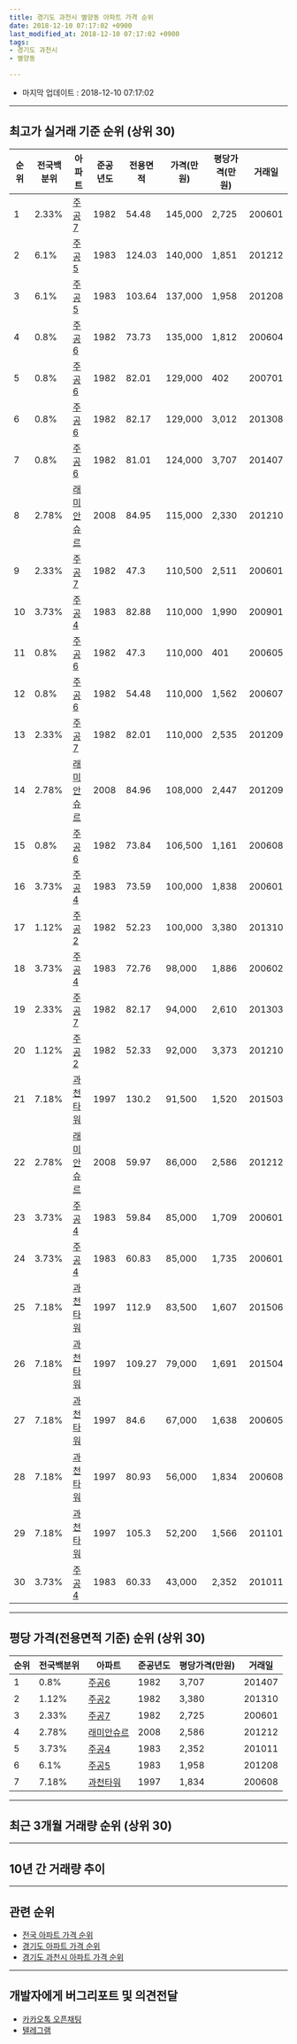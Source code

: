 ```yaml
---
title: 경기도 과천시 별양동 아파트 가격 순위
date: 2018-12-10 07:17:02 +0900
last_modified_at: 2018-12-10 07:17:02 +0900
tags:
- 경기도 과천시
- 별양동

---
```


* 마지막 업데이트 : 2018-12-10 07:17:02

---

## 최고가 실거래 기준 순위 (상위 30)


|순위|전국백분위|아파트|준공년도|전용면적|가격(만원)|평당가격(만원)|거래일|
|---|---|---|---|---|---|---|---|
|1|2.33%|[주공7](https://search.naver.com/search.naver?query=%EA%B2%BD%EA%B8%B0%EB%8F%84+%EA%B3%BC%EC%B2%9C%EC%8B%9C+%EB%B3%84%EC%96%91%EB%8F%99+%EC%A3%BC%EA%B3%B57)|1982|54.48|145,000|2,725|200601|
|2|6.1%|[주공5](https://search.naver.com/search.naver?query=%EA%B2%BD%EA%B8%B0%EB%8F%84+%EA%B3%BC%EC%B2%9C%EC%8B%9C+%EB%B3%84%EC%96%91%EB%8F%99+%EC%A3%BC%EA%B3%B55)|1983|124.03|140,000|1,851|201212|
|3|6.1%|[주공5](https://search.naver.com/search.naver?query=%EA%B2%BD%EA%B8%B0%EB%8F%84+%EA%B3%BC%EC%B2%9C%EC%8B%9C+%EB%B3%84%EC%96%91%EB%8F%99+%EC%A3%BC%EA%B3%B55)|1983|103.64|137,000|1,958|201208|
|4|0.8%|[주공6](https://search.naver.com/search.naver?query=%EA%B2%BD%EA%B8%B0%EB%8F%84+%EA%B3%BC%EC%B2%9C%EC%8B%9C+%EB%B3%84%EC%96%91%EB%8F%99+%EC%A3%BC%EA%B3%B56)|1982|73.73|135,000|1,812|200604|
|5|0.8%|[주공6](https://search.naver.com/search.naver?query=%EA%B2%BD%EA%B8%B0%EB%8F%84+%EA%B3%BC%EC%B2%9C%EC%8B%9C+%EB%B3%84%EC%96%91%EB%8F%99+%EC%A3%BC%EA%B3%B56)|1982|82.01|129,000|402|200701|
|6|0.8%|[주공6](https://search.naver.com/search.naver?query=%EA%B2%BD%EA%B8%B0%EB%8F%84+%EA%B3%BC%EC%B2%9C%EC%8B%9C+%EB%B3%84%EC%96%91%EB%8F%99+%EC%A3%BC%EA%B3%B56)|1982|82.17|129,000|3,012|201308|
|7|0.8%|[주공6](https://search.naver.com/search.naver?query=%EA%B2%BD%EA%B8%B0%EB%8F%84+%EA%B3%BC%EC%B2%9C%EC%8B%9C+%EB%B3%84%EC%96%91%EB%8F%99+%EC%A3%BC%EA%B3%B56)|1982|81.01|124,000|3,707|201407|
|8|2.78%|[래미안슈르](https://search.naver.com/search.naver?query=%EA%B2%BD%EA%B8%B0%EB%8F%84+%EA%B3%BC%EC%B2%9C%EC%8B%9C+%EB%B3%84%EC%96%91%EB%8F%99+%EB%9E%98%EB%AF%B8%EC%95%88%EC%8A%88%EB%A5%B4)|2008|84.95|115,000|2,330|201210|
|9|2.33%|[주공7](https://search.naver.com/search.naver?query=%EA%B2%BD%EA%B8%B0%EB%8F%84+%EA%B3%BC%EC%B2%9C%EC%8B%9C+%EB%B3%84%EC%96%91%EB%8F%99+%EC%A3%BC%EA%B3%B57)|1982|47.3|110,500|2,511|200601|
|10|3.73%|[주공4](https://search.naver.com/search.naver?query=%EA%B2%BD%EA%B8%B0%EB%8F%84+%EA%B3%BC%EC%B2%9C%EC%8B%9C+%EB%B3%84%EC%96%91%EB%8F%99+%EC%A3%BC%EA%B3%B54)|1983|82.88|110,000|1,990|200901|
|11|0.8%|[주공6](https://search.naver.com/search.naver?query=%EA%B2%BD%EA%B8%B0%EB%8F%84+%EA%B3%BC%EC%B2%9C%EC%8B%9C+%EB%B3%84%EC%96%91%EB%8F%99+%EC%A3%BC%EA%B3%B56)|1982|47.3|110,000|401|200605|
|12|0.8%|[주공6](https://search.naver.com/search.naver?query=%EA%B2%BD%EA%B8%B0%EB%8F%84+%EA%B3%BC%EC%B2%9C%EC%8B%9C+%EB%B3%84%EC%96%91%EB%8F%99+%EC%A3%BC%EA%B3%B56)|1982|54.48|110,000|1,562|200607|
|13|2.33%|[주공7](https://search.naver.com/search.naver?query=%EA%B2%BD%EA%B8%B0%EB%8F%84+%EA%B3%BC%EC%B2%9C%EC%8B%9C+%EB%B3%84%EC%96%91%EB%8F%99+%EC%A3%BC%EA%B3%B57)|1982|82.01|110,000|2,535|201209|
|14|2.78%|[래미안슈르](https://search.naver.com/search.naver?query=%EA%B2%BD%EA%B8%B0%EB%8F%84+%EA%B3%BC%EC%B2%9C%EC%8B%9C+%EB%B3%84%EC%96%91%EB%8F%99+%EB%9E%98%EB%AF%B8%EC%95%88%EC%8A%88%EB%A5%B4)|2008|84.96|108,000|2,447|201209|
|15|0.8%|[주공6](https://search.naver.com/search.naver?query=%EA%B2%BD%EA%B8%B0%EB%8F%84+%EA%B3%BC%EC%B2%9C%EC%8B%9C+%EB%B3%84%EC%96%91%EB%8F%99+%EC%A3%BC%EA%B3%B56)|1982|73.84|106,500|1,161|200608|
|16|3.73%|[주공4](https://search.naver.com/search.naver?query=%EA%B2%BD%EA%B8%B0%EB%8F%84+%EA%B3%BC%EC%B2%9C%EC%8B%9C+%EB%B3%84%EC%96%91%EB%8F%99+%EC%A3%BC%EA%B3%B54)|1983|73.59|100,000|1,838|200601|
|17|1.12%|[주공2](https://search.naver.com/search.naver?query=%EA%B2%BD%EA%B8%B0%EB%8F%84+%EA%B3%BC%EC%B2%9C%EC%8B%9C+%EB%B3%84%EC%96%91%EB%8F%99+%EC%A3%BC%EA%B3%B52)|1982|52.23|100,000|3,380|201310|
|18|3.73%|[주공4](https://search.naver.com/search.naver?query=%EA%B2%BD%EA%B8%B0%EB%8F%84+%EA%B3%BC%EC%B2%9C%EC%8B%9C+%EB%B3%84%EC%96%91%EB%8F%99+%EC%A3%BC%EA%B3%B54)|1983|72.76|98,000|1,886|200602|
|19|2.33%|[주공7](https://search.naver.com/search.naver?query=%EA%B2%BD%EA%B8%B0%EB%8F%84+%EA%B3%BC%EC%B2%9C%EC%8B%9C+%EB%B3%84%EC%96%91%EB%8F%99+%EC%A3%BC%EA%B3%B57)|1982|82.17|94,000|2,610|201303|
|20|1.12%|[주공2](https://search.naver.com/search.naver?query=%EA%B2%BD%EA%B8%B0%EB%8F%84+%EA%B3%BC%EC%B2%9C%EC%8B%9C+%EB%B3%84%EC%96%91%EB%8F%99+%EC%A3%BC%EA%B3%B52)|1982|52.33|92,000|3,373|201210|
|21|7.18%|[과천타워](https://search.naver.com/search.naver?query=%EA%B2%BD%EA%B8%B0%EB%8F%84+%EA%B3%BC%EC%B2%9C%EC%8B%9C+%EB%B3%84%EC%96%91%EB%8F%99+%EA%B3%BC%EC%B2%9C%ED%83%80%EC%9B%8C)|1997|130.2|91,500|1,520|201503|
|22|2.78%|[래미안슈르](https://search.naver.com/search.naver?query=%EA%B2%BD%EA%B8%B0%EB%8F%84+%EA%B3%BC%EC%B2%9C%EC%8B%9C+%EB%B3%84%EC%96%91%EB%8F%99+%EB%9E%98%EB%AF%B8%EC%95%88%EC%8A%88%EB%A5%B4)|2008|59.97|86,000|2,586|201212|
|23|3.73%|[주공4](https://search.naver.com/search.naver?query=%EA%B2%BD%EA%B8%B0%EB%8F%84+%EA%B3%BC%EC%B2%9C%EC%8B%9C+%EB%B3%84%EC%96%91%EB%8F%99+%EC%A3%BC%EA%B3%B54)|1983|59.84|85,000|1,709|200601|
|24|3.73%|[주공4](https://search.naver.com/search.naver?query=%EA%B2%BD%EA%B8%B0%EB%8F%84+%EA%B3%BC%EC%B2%9C%EC%8B%9C+%EB%B3%84%EC%96%91%EB%8F%99+%EC%A3%BC%EA%B3%B54)|1983|60.83|85,000|1,735|200601|
|25|7.18%|[과천타워](https://search.naver.com/search.naver?query=%EA%B2%BD%EA%B8%B0%EB%8F%84+%EA%B3%BC%EC%B2%9C%EC%8B%9C+%EB%B3%84%EC%96%91%EB%8F%99+%EA%B3%BC%EC%B2%9C%ED%83%80%EC%9B%8C)|1997|112.9|83,500|1,607|201506|
|26|7.18%|[과천타워](https://search.naver.com/search.naver?query=%EA%B2%BD%EA%B8%B0%EB%8F%84+%EA%B3%BC%EC%B2%9C%EC%8B%9C+%EB%B3%84%EC%96%91%EB%8F%99+%EA%B3%BC%EC%B2%9C%ED%83%80%EC%9B%8C)|1997|109.27|79,000|1,691|201504|
|27|7.18%|[과천타워](https://search.naver.com/search.naver?query=%EA%B2%BD%EA%B8%B0%EB%8F%84+%EA%B3%BC%EC%B2%9C%EC%8B%9C+%EB%B3%84%EC%96%91%EB%8F%99+%EA%B3%BC%EC%B2%9C%ED%83%80%EC%9B%8C)|1997|84.6|67,000|1,638|200605|
|28|7.18%|[과천타워](https://search.naver.com/search.naver?query=%EA%B2%BD%EA%B8%B0%EB%8F%84+%EA%B3%BC%EC%B2%9C%EC%8B%9C+%EB%B3%84%EC%96%91%EB%8F%99+%EA%B3%BC%EC%B2%9C%ED%83%80%EC%9B%8C)|1997|80.93|56,000|1,834|200608|
|29|7.18%|[과천타워](https://search.naver.com/search.naver?query=%EA%B2%BD%EA%B8%B0%EB%8F%84+%EA%B3%BC%EC%B2%9C%EC%8B%9C+%EB%B3%84%EC%96%91%EB%8F%99+%EA%B3%BC%EC%B2%9C%ED%83%80%EC%9B%8C)|1997|105.3|52,200|1,566|201101|
|30|3.73%|[주공4](https://search.naver.com/search.naver?query=%EA%B2%BD%EA%B8%B0%EB%8F%84+%EA%B3%BC%EC%B2%9C%EC%8B%9C+%EB%B3%84%EC%96%91%EB%8F%99+%EC%A3%BC%EA%B3%B54)|1983|60.33|43,000|2,352|201011|


---

## 평당 가격(전용면적 기준) 순위 (상위 30)


|순위|전국백분위|아파트|준공년도|평당가격(만원)|거래일|
|---|---|---|---|---|---|
|1|0.8%|[주공6](https://search.naver.com/search.naver?query=%EA%B2%BD%EA%B8%B0%EB%8F%84+%EA%B3%BC%EC%B2%9C%EC%8B%9C+%EB%B3%84%EC%96%91%EB%8F%99+%EC%A3%BC%EA%B3%B56)|1982|3,707|201407|
|2|1.12%|[주공2](https://search.naver.com/search.naver?query=%EA%B2%BD%EA%B8%B0%EB%8F%84+%EA%B3%BC%EC%B2%9C%EC%8B%9C+%EB%B3%84%EC%96%91%EB%8F%99+%EC%A3%BC%EA%B3%B52)|1982|3,380|201310|
|3|2.33%|[주공7](https://search.naver.com/search.naver?query=%EA%B2%BD%EA%B8%B0%EB%8F%84+%EA%B3%BC%EC%B2%9C%EC%8B%9C+%EB%B3%84%EC%96%91%EB%8F%99+%EC%A3%BC%EA%B3%B57)|1982|2,725|200601|
|4|2.78%|[래미안슈르](https://search.naver.com/search.naver?query=%EA%B2%BD%EA%B8%B0%EB%8F%84+%EA%B3%BC%EC%B2%9C%EC%8B%9C+%EB%B3%84%EC%96%91%EB%8F%99+%EB%9E%98%EB%AF%B8%EC%95%88%EC%8A%88%EB%A5%B4)|2008|2,586|201212|
|5|3.73%|[주공4](https://search.naver.com/search.naver?query=%EA%B2%BD%EA%B8%B0%EB%8F%84+%EA%B3%BC%EC%B2%9C%EC%8B%9C+%EB%B3%84%EC%96%91%EB%8F%99+%EC%A3%BC%EA%B3%B54)|1983|2,352|201011|
|6|6.1%|[주공5](https://search.naver.com/search.naver?query=%EA%B2%BD%EA%B8%B0%EB%8F%84+%EA%B3%BC%EC%B2%9C%EC%8B%9C+%EB%B3%84%EC%96%91%EB%8F%99+%EC%A3%BC%EA%B3%B55)|1983|1,958|201208|
|7|7.18%|[과천타워](https://search.naver.com/search.naver?query=%EA%B2%BD%EA%B8%B0%EB%8F%84+%EA%B3%BC%EC%B2%9C%EC%8B%9C+%EB%B3%84%EC%96%91%EB%8F%99+%EA%B3%BC%EC%B2%9C%ED%83%80%EC%9B%8C)|1997|1,834|200608|


---

## 최근 3개월 거래량 순위 (상위 30)


<div style="width:100%;">
    <canvas id="deal_count_ranking" height="250"></canvas>
</div>


<script>
new Chart(document.getElementById("deal_count_ranking"), {
    type: 'horizontalBar',
    data: {
        labels: ['주공5'],
        datasets: [{
            label: '실거래 수',
            data: [2],
            borderColor: "rgba(255, 0, 128, 1)",
            backgroundColor: "rgba(255, 0, 128, 0.5)",
            fill: false,
        }]
    },
    options: {
        responsive: true,
        title: {
            display: true,
            text: '최근 3개월 거래량 순위'
        },
        tooltips: {
            mode: 'index',
            intersect: false,
            callbacks: {
                title: function(tooltipItems, data) {
                    return "실거래 수:";
                },
                label: function(tooltipItem, data) {
                    return data.labels[tooltipItem.index] + ": " + tooltipItem.xLabel;
                }
            }
        },
        hover: {
            mode: 'nearest',
            intersect: true
        },
        scales: {
            xAxes: [{
                display: true,
                scaleLabel: {
                    display: true,
                    labelString: '실거래 수'
                },
                ticks: {
                    suggestedMin: 0,
                }
            }],
            yAxes: [{
                display: true,
                ticks: {
                    autoSkip: false,
                    callback: function(value, index, values) {
                        if (value.length > 15)
                            return value.substr(0, 13) + "...";
                        else
                            return value;
                    }
                },
                scaleLabel: {
                    display: false,
                }
            }]
        }
    }
});

</script>


---

## 10년 간 거래량 추이


<div style="width:100%;">
    <canvas id="deal_progress" height="250"></canvas>
</div>

<script>
new Chart(document.getElementById("deal_progress"), {
    type: 'line',
    data: {
        labels: ['200812','200901','200902','200903','200904','200905','200906','200907','200908','200909','200910','200911','200912','201001','201002','201003','201004','201005','201006','201007','201008','201009','201010','201011','201012','201101','201102','201103','201104','201105','201106','201107','201108','201109','201110','201111','201112','201201','201202','201203','201204','201205','201206','201207','201208','201209','201210','201211','201212','201301','201302','201303','201304','201305','201306','201307','201308','201309','201310','201311','201312','201401','201402','201403','201404','201405','201406','201407','201408','201409','201410','201411','201412','201501','201502','201503','201504','201505','201506','201507','201508','201509','201510','201511','201512','201601','201602','201603','201604','201605','201606','201607','201608','201609','201610','201611','201612','201701','201702','201703','201704','201705','201706','201707','201708','201709','201710','201711','201712','201801','201802','201803','201804','201805','201806','201807','201808','201809','201810','201811','201812'],
        datasets: [{
            label: '실거래 수',
            pointRadius: 1,
            data: [3, 26, 23, 23, 36, 13, 31, 16, 14, 7, 6, 4, 3, 23, 8, 4, 4, 5, 7, 9, 7, 6, 7, 9, 8, 9, 6, 5, 3, 2, 11, 6, 6, 16, 8, 13, 2, 4, 6, 6, 7, 12, 3, 1, 5, 8, 18, 9, 3, 5, 8, 17, 25, 11, 7, 5, 8, 10, 18, 11, 12, 14, 15, 13, 12, 4, 4, 13, 17, 12, 16, 11, 16, 25, 19, 29, 22, 22, 27, 29, 15, 23, 13, 8, 3, 10, 9, 21, 41, 31, 22, 13, 17, 18, 25, 7, 7, 8, 13, 15, 10, 23, 24, 30, 5, 16, 18, 22, 27, 54, 16, 11, 7, 5, 1, 9, 25, 5, 1, 1, 0],
            borderColor: "rgba(255, 201, 14, 1)",
            backgroundColor: "rgba(255, 201, 14, 0.5)",
            fill: true,
        }]
    },
    options: {
        responsive: true,
        title: {
            display: true,
            text: '10년간 거래량 추이'
        },
        tooltips: {
            mode: 'index',
            intersect: false,
        },
        hover: {
            mode: 'nearest',
            intersect: true
        },
        scales: {
            xAxes: [{
                display: true,
                scaleLabel: {
                    display: true,
                    labelString: '년/월'
                }
            }],
            yAxes: [{
                display: true,
                ticks: {
                    suggestedMin: 0,
                },
                scaleLabel: {
                    display: true,
                    labelString: '실거래 수'
                }
            }]
        }
    }
});

</script>


---

## 관련 순위

- [전국 아파트 가격 순위](https://inasie.github.io/apt-ranking/전국)
- [경기도 아파트 가격 순위](https://inasie.github.io/apt-ranking/경기도)
- [경기도 과천시 아파트 가격 순위](https://inasie.github.io/apt-ranking/경기도-과천시)


---

## 개발자에게 버그리포트 및 의견전달

- [카카오톡 오픈채팅](https://open.kakao.com/o/gLJUAP4)
- [텔레그램](https://t.me/inasie)

